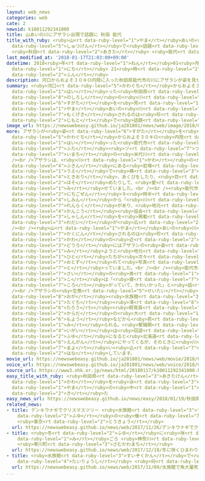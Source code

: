 ```yaml
---
layout: web_news
categories: web
cate: 2
newsid: k10011292341000
title: 山あいの川にアザラシ出現で話題に 秋田 能代
title_with_ruby: <ruby>山<rt data-ruby-level="1">やま</rt></ruby>あいの<ruby>川<rt data-ruby-level="1">かわ</rt></ruby>にアザラシ<ruby>出現<rt
  data-ruby-level="5">しゅつげん</rt></ruby>で<ruby>話題<rt data-ruby-level="3">わだい</rt></ruby>に
  <ruby>秋田<rt data-ruby-level="2">あきた</rt></ruby> <ruby>能代<rt data-ruby-level="8">のしろ</rt></ruby>
last_modified_at: '2018-01-17T21:03:00+09:00'
datetime: 2018<ruby>年<rt data-ruby-level="1">ねん</rt></ruby>01<ruby>月<rt data-ruby-level="1">がつ</rt></ruby>17<ruby>日<rt
  data-ruby-level="1">にち</rt></ruby> 21<ruby>時<rt data-ruby-level="2">じ</rt></ruby>03<ruby>分<rt
  data-ruby-level="2">ふん</rt></ruby>
description: 河口からおよそ３０キロ内陸に入った秋田県能代市の川にアザラシが姿を見せ、山あいの川で目撃されるのは珍しいと地元で話題になっています。
summary: <ruby>河口<rt data-ruby-level="5">かわぐち</rt></ruby>からおよそ３０キロ<ruby>内陸<rt data-ruby-level="4">ないりく</rt></ruby>に<ruby>入<rt
  data-ruby-level="1">はい</rt></ruby>った<ruby>秋田県<rt data-ruby-level="3">あきたけん</rt></ruby><ruby>能代市<rt
  data-ruby-level="8">のしろし</rt></ruby>の<ruby>川<rt data-ruby-level="1">かわ</rt></ruby>にアザラシが<ruby>姿<rt
  data-ruby-level="6">すがた</rt></ruby>を<ruby>見<rt data-ruby-level="1">み</rt></ruby>せ、<ruby>山<rt
  data-ruby-level="1">やま</rt></ruby>あいの<ruby>川<rt data-ruby-level="1">かわ</rt></ruby>で<ruby>目撃<rt
  data-ruby-level="7">もくげき</rt></ruby>されるのは<ruby>珍<rt data-ruby-level="7">めずら</rt></ruby>しいと<ruby>地元<rt
  data-ruby-level="2">じもと</rt></ruby>で<ruby>話題<rt data-ruby-level="3">わだい</rt></ruby>になっています。
image_url: https://newswebeasy.github.io/ja201801/news/web/image/2018/01/17/K10011292341_1801172100_1801172103_01_03.jpg
more: アザラシが<ruby>姿<rt data-ruby-level="6">すがた</rt></ruby>を<ruby>見<rt data-ruby-level="1">み</rt></ruby>せたのは、<ruby>河口<rt
  data-ruby-level="5">かわぐち</rt></ruby>からおよそ３０キロ<ruby>内陸<rt data-ruby-level="4">ないりく</rt></ruby>に<ruby>入<rt
  data-ruby-level="1">はい</rt></ruby>った<ruby>能代市<rt data-ruby-level="8">のしろし</rt></ruby><ruby>二<rt
  data-ruby-level="7">ふた</rt></ruby><ruby>ツ<rt data-ruby-level="7">つ</rt></ruby><ruby>井町<rt
  data-ruby-level="7">いまち</rt></ruby>の<ruby>米代川<rt data-ruby-level="8">よねしろがわ</rt></ruby>です。<br
  /><br />アザラシは、<ruby>川<rt data-ruby-level="1">かわ</rt></ruby>の<ruby>中央<rt data-ruby-level="3">ちゅうおう</rt></ruby><ruby>付近<rt
  data-ruby-level="4">ふきん</rt></ruby>にある<ruby>岩場<rt data-ruby-level="2">いわば</rt></ruby>の<ruby>上<rt
  data-ruby-level="1">うえ</rt></ruby>で<ruby>横<rt data-ruby-level="3">よこ</rt></ruby>になって、<ruby>時折<rt
  data-ruby-level="4">ときおり</rt></ruby>、あくびをしたり、<ruby>目<rt data-ruby-level="1">め</rt></ruby>を<ruby>細<rt
  data-ruby-level="2">ほそ</rt></ruby>めたりして、<ruby>愛<rt data-ruby-level="4">あい</rt></ruby>きょうのあるしぐさを<ruby>見<rt
  data-ruby-level="1">み</rt></ruby>せていました。<br /><br /><ruby>能代市<rt data-ruby-level="8">のしろし</rt></ruby>によりますと、１７<ruby>日午前<rt
  data-ruby-level="2">にちごぜん</rt></ruby>９<ruby>時半<rt data-ruby-level="2">じはん</rt></ruby>ごろ、<ruby>市民<rt
  data-ruby-level="4">しみん</rt></ruby>から「<ruby>川<rt data-ruby-level="1">かわ</rt></ruby>にアザラシがいる」と<ruby>連絡<rt
  data-ruby-level="7">れんらく</rt></ruby>があり、<ruby>地元<rt data-ruby-level="2">じもと</rt></ruby>の<ruby>観光<rt
  data-ruby-level="4">かんこう</rt></ruby><ruby>協会<rt data-ruby-level="4">きょうかい</rt></ruby>がＳＮＳに<ruby>写真<rt
  data-ruby-level="3">しゃしん</rt></ruby>を<ruby>掲載<rt data-ruby-level="7">けいさい</rt></ruby>するなどして<ruby>話題<rt
  data-ruby-level="3">わだい</rt></ruby>が<ruby>広<rt data-ruby-level="2">ひろ</rt></ruby>がったということです。<br
  /><br /><ruby>山<rt data-ruby-level="1">やま</rt></ruby>あいの<ruby>川<rt data-ruby-level="1">かわ</rt></ruby>でアザラシが<ruby>確認<rt
  data-ruby-level="7">かくにん</rt></ruby>されるのは<ruby>珍<rt data-ruby-level="7">めずら</rt></ruby>しく、<ruby>川<rt
  data-ruby-level="1">かわ</rt></ruby>の<ruby>近<rt data-ruby-level="2">ちか</rt></ruby>くの<ruby>道路<rt
  data-ruby-level="3">どうろ</rt></ruby>にはアザラシの<ruby>姿<rt data-ruby-level="6">すがた</rt></ruby>を<ruby>見<rt
  data-ruby-level="1">み</rt></ruby>ようと<ruby>地元<rt data-ruby-level="2">じもと</rt></ruby>の<ruby>人<rt
  data-ruby-level="1">ひと</rt></ruby>たちが<ruby>次々<rt data-ruby-level="3">つぎつぎ</rt></ruby>と<ruby>訪<rt
  data-ruby-level="7">おとず</rt></ruby>れて<ruby>写真<rt data-ruby-level="3">しゃしん</rt></ruby>を<ruby>撮<rt
  data-ruby-level="7">と</rt></ruby>っていました。<br /><br /><ruby>能代市<rt data-ruby-level="8">のしろし</rt></ruby>の６<ruby>歳<rt
  data-ruby-level="7">さい</rt></ruby>の<ruby>男<rt data-ruby-level="1">おとこ</rt></ruby>の<ruby>子<rt
  data-ruby-level="1">こ</rt></ruby>は「<ruby>寝<rt data-ruby-level="7">ね</rt></ruby>っ<ruby>転<rt
  data-ruby-level="7">ころ</rt></ruby>がっていて、かわいかった」と<ruby>話<rt data-ruby-level="2">はな</rt></ruby>していました。<br
  /><br />アザラシの<ruby>生態<rt data-ruby-level="5">せいたい</rt></ruby>に<ruby>詳<rt data-ruby-level="7">くわ</rt></ruby>しい<ruby>男鹿<rt
  data-ruby-level="8">おが</rt></ruby><ruby>水族館<rt data-ruby-level="3">すいぞくかん</rt></ruby>ＧＡＯの<ruby>田口<rt
  data-ruby-level="1">たぐち</rt></ruby><ruby>清<rt data-ruby-level="8">きよし</rt></ruby><ruby>太朗<rt
  data-ruby-level="6">たろう</rt></ruby><ruby>飼育員<rt data-ruby-level="5">しいくいん</rt></ruby>は「<ruby>体<rt
  data-ruby-level="2">からだ</rt></ruby>の<ruby>大<rt data-ruby-level="1">おお</rt></ruby>きさや<ruby>模様<rt
  data-ruby-level="6">もよう</rt></ruby>などから<ruby>若<rt data-ruby-level="6">わか</rt></ruby>いゴマフアザラシと<ruby>見<rt
  data-ruby-level="1">み</rt></ruby>られる。<ruby>繁殖期<rt data-ruby-level="7">はんしょくき</rt></ruby><ruby>以外<rt
  data-ruby-level="4">いがい</rt></ruby>は<ruby>回遊<rt data-ruby-level="3">かいゆう</rt></ruby>していて、<ruby>冬<rt
  data-ruby-level="2">ふゆ</rt></ruby>になると<ruby>北海道<rt data-ruby-level="2">ほっかいどう</rt></ruby>の<ruby>沿岸<rt
  data-ruby-level="6">えんがん</rt></ruby>にやってくるが、そのときに<ruby>川<rt data-ruby-level="1">かわ</rt></ruby>に<ruby>迷<rt
  data-ruby-level="7">まよ</rt></ruby>い<ruby>込<rt data-ruby-level="7">こ</rt></ruby>んだのではないか」と<ruby>話<rt
  data-ruby-level="2">はな</rt></ruby>しています。
movie_url: https://newswebeasy.github.io/ja201801/news/web/movie/2018/01/17/k10011292341_201801172102_201801172103.mp4
voice_url: https://newswebeasy.github.io/ja201801/news/web/voice/2018/01/17/k10011292341_201801172102_201801172103.mp3
source_url: https://www3.nhk.or.jp/news/html/20180117/k10011292341000.html
easy_title_with_ruby: <ruby>秋田県<rt data-ruby-level="3">あきたけん</rt></ruby> アザラシが<ruby>川<rt
  data-ruby-level="1">かわ</rt></ruby>を<ruby>泳<rt data-ruby-level="3">およ</rt></ruby>いで<ruby>山<rt
  data-ruby-level="1">やま</rt></ruby>の<ruby>中<rt data-ruby-level="1">なか</rt></ruby>まで<ruby>来<rt
  data-ruby-level="2">き</rt></ruby>た
easy_news_url: https://newswebeasy.github.io/news/easy/2018/01/19/秋田県-アザラシが川を泳いで山の中まで来た
related_news:
- title: デンキウナギでクリスマスツリー <ruby>水族館<rt data-ruby-level="3">すいぞくかん</rt></ruby>で<ruby>冬<rt
    data-ruby-level="2">ふゆ</rt></ruby>の<ruby>催<rt data-ruby-level="7">もよお</rt></ruby>し
    <ruby>東京<rt data-ruby-level="2">とうきょう</rt></ruby>
  url: https://newswebeasy.github.io/news/web/2017/11/26/デンキウナギでクリスマスツリー-水族館で冬の催し-東京
- title: <ruby>冬<rt data-ruby-level="2">ふゆ</rt></ruby>に<ruby>咲<rt data-ruby-level="7">さ</rt></ruby>くひまわり<ruby>見<rt
    data-ruby-level="1">み</rt></ruby>ごろ <ruby>神奈川<rt data-ruby-level="8">かながわ</rt></ruby>
    <ruby>寒川町<rt data-ruby-level="3">さむかわまち</rt></ruby>
  url: https://newswebeasy.github.io/news/web/2017/12/10/冬に咲くひまわり見ごろ-神奈川-寒川町
- title: <ruby>水族館<rt data-ruby-level="3">すいぞくかん</rt></ruby>で<ruby>魚<rt data-ruby-level="2">さかな</rt></ruby><ruby>大量死<rt
    data-ruby-level="4">たいりょうし</rt></ruby> <ruby>何<rt data-ruby-level="2">なに</rt></ruby>があったか
  url: https://newswebeasy.github.io/news/web/2017/11/09/水族館で魚大量死-何があったか
...
```

